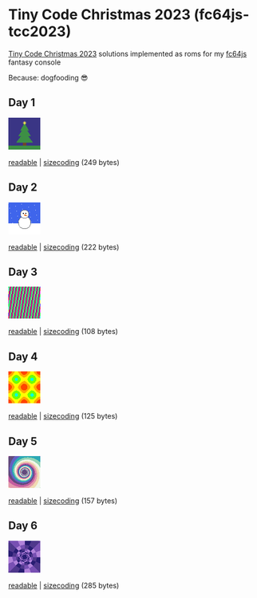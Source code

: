# Tiny Code Christmas 2023 (fc64js-tcc2023)

[Tiny Code Christmas 2023](https://tcc.lovebyte.party/) solutions implemented as roms for my [fc64js](https://github.com/TheInvader360/fc64js) fantasy console

Because: dogfooding :sunglasses:

## Day 1

![preview](roms/01/preview.png)

[readable](https://theinvader360.github.io/fc64js-tcc2023/roms/01/readable/) | [sizecoding](https://theinvader360.github.io/fc64js-tcc2023/roms/01/sizecoding/) (249 bytes)

## Day 2

![preview](roms/02/preview.gif)

[readable](https://theinvader360.github.io/fc64js-tcc2023/roms/02/readable/) | [sizecoding](https://theinvader360.github.io/fc64js-tcc2023/roms/02/sizecoding/) (222 bytes)

## Day 3

![preview](roms/03/preview.gif)

[readable](https://theinvader360.github.io/fc64js-tcc2023/roms/03/readable/) | [sizecoding](https://theinvader360.github.io/fc64js-tcc2023/roms/03/sizecoding/) (108 bytes)

## Day 4

![preview](roms/04/preview.gif)

[readable](https://theinvader360.github.io/fc64js-tcc2023/roms/04/readable/) | [sizecoding](https://theinvader360.github.io/fc64js-tcc2023/roms/04/sizecoding/) (125 bytes)

## Day 5

![preview](roms/05/preview.gif)

[readable](https://theinvader360.github.io/fc64js-tcc2023/roms/05/readable/) | [sizecoding](https://theinvader360.github.io/fc64js-tcc2023/roms/05/sizecoding/) (157 bytes)

## Day 6

![preview](roms/06/preview.gif)

[readable](https://theinvader360.github.io/fc64js-tcc2023/roms/06/readable/) | [sizecoding](https://theinvader360.github.io/fc64js-tcc2023/roms/06/sizecoding/) (285 bytes)
